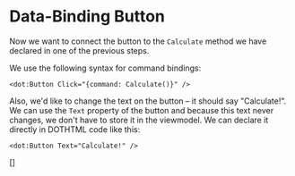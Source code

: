 ﻿Data-Binding Button
===================
Now we want to connect the button to the `Calculate` method we have declared in one of the previous steps.

We use the following syntax for command bindings: 

```DOTHTML
<dot:Button Click="{command: Calculate()}" />
```

Also, we'd like to change the text on the button – it should say "Calculate!". We can use the `Text` property of the button and because this text never changes,
we don't have to store it in the viewmodel. We can declare it directly in DOTHTML code like this: 

```DOTHTML
<dot:Button Text="Calculate!" />
```
[<DothtmlExercise Incorrect="../samples/CalculatorView_Stage3.dothtml"
                  Correct="../samples/CalculatorView_Stage3.dothtml"
                  ValidatorId="Lesson1Step7Validator" />]